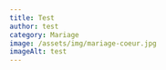 ```yaml
---
title: Test
author: test
category: Mariage
image: /assets/img/mariage-coeur.jpg
imageAlt: test
---
```

